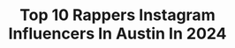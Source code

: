 ---
title: Top 10 Rappers Instagram Influencers In Austin In 2024
description: >-
  Find top rappers Instagram influencers in Austin in 2024. Most popular hashtags: #rapper #music #hiphop #rap.
platform: Instagram
hits: 47
text_top: Identify the best Instagram influencers on inBeat.
text_bottom: Our platform aggregates 47 Instagram influencers like this in Austin, United States for you to collaborate.
profiles:
  - username: "you_crazy_leo_"
    fullname: >-
      Leo Nava
    bio: >-
      @fairytale.incorporated [Unbothered] Scary movies 🖤💨 20|Nc✈️La✈️Tx.
    location: "United States"
    followers: 10002
    engagement: 246
    commentsToLikes: 0.046669
    id: ck5pyan5iv3l80i11w424wrub
    verified: false
    hashtags: "#skate, #repost, #explorepage, #skateboard"
  - username: "bfree"
    fullname: >-
      B Free
    bio: >-
      #LLVJ 🕉 @menaceinparadise @soforevergolden MGMT: @marc_mill
    location: "United States"
    followers: 22553
    engagement: 229
    commentsToLikes: 0.108342
    id: ck5ce6as7kep10i11a3sesmfh
    verified: false
    hashtags: "#utopia, #travisscott, #mtv, #inspiration"
  - username: "slamantha.k"
    fullname: >-
      Sam
    bio: >-
      📍Oahu HI 🏎 z51 C8 🎁@importcrate: Discount code PEONYKAYE 💋 Model Coordinator @742marketing @officialracewars
    location: "United States"
    followers: 6875
    engagement: 622
    commentsToLikes: 0.040526
    id: ck9wolkpl5nd10j78dow2i197
    verified: false
    hashtags: "#modelgrams, #officialracewars, #austinmodels, #superlapbattle"
  - username: "artbylinzo"
    fullname: >-
      ✨LINZO ART✨
    bio: >-
      ⚡️ Commissions open for May 2021⚡️ ✨Shop below for original art and prints✨
    location: "United States"
    followers: 9300
    engagement: 736
    commentsToLikes: 0.039176
    id: ck5zw5ml05j1n0i140hwtmg7y
    verified: false
    hashtags: "#rap, #nipsey, #canvas, #acrylic"
  - username: "theloniouslove"
    fullname: >-
      THEO LOVE
    bio: >-
      Artist/Activist/Songwriter ✊🏽🎤👁 Listen to #TheBookofThelonious on all platforms! 🎧🔮 Gangsta Queer Realness! 👑 💅🏿🔥 Click da link below! 👇🏾
    location: "United States"
    followers: 5781
    engagement: 913
    commentsToLikes: 0.011170
    id: ck6u430yc1e9p0j71z7v035gp
    verified: false
    hashtags: "#artist, #photo, #theolove, #love"
  - username: "shotswith.isacc"
    fullname: >-
      
    bio: >-
      Texas Based 📍 - Photographer - Digital Marketer - Content Creator - Automotive Photographer 🏎 Content Operations @vitalinfluence DM For Rates
    location: "United States"
    followers: 15047
    engagement: 258
    commentsToLikes: 0.034667
    id: ck9wgblmgspcp0j78mcs5j0zc
    verified: false
    hashtags: "#like, #explore, #losangeles, #houston"
  - username: "epr_svnslas_iyer"
    fullname: >-
      Epr Iyer
    bio: >-
      𝐀 𝐑 𝐓 𝐈 𝐕 𝐈 𝐒 𝐓 Contact: epr@adiacot.com Medal Back | OMV | Out Now
    location: "United States"
    followers: 161620
    engagement: 532
    commentsToLikes: 0.012802
    id: ck5hks1bxiylj0i11t0fdkoe6
    verified: true
    hashtags: "#bleedink, #hiphopmusic, #hustle, #reggaemusic"
  - username: "itstheolodge"
    fullname: >-
      Theolodge
    bio: >-
      Music Artist | Entrepreneur | Influencer | Foodie | Actor ◇KREW◇ Philippians 4:13 🙌🏾 🎶 on @netflix Team @xtend @c4energy @cellucor
    location: "United States"
    followers: 144340
    engagement: 105
    commentsToLikes: 0.056544
    id: ck8sxt44aikfm0j78czpxt9kw
    verified: false
    hashtags: "#banger, #artist, #brandambassador, #godsspeed"
  - username: "keithagriner"
    fullname: >-
      Keith Griner
    bio: >-
      Concert/Tour Photographer - Videographer - Live Stream Producer - Director - Darius Rucker Phierce Photography/Productions 📍Nash One day at a time
    location: "United States"
    followers: 20899
    engagement: 72
    commentsToLikes: 0.054253
    id: ck0vuxwbbmnvb0i19e4gao1am
    verified: false
    hashtags: "#producer, #guitar, #instagood, #musicians"
  - username: "gbarcenilla"
    fullname: >-
      Barcenilla
    bio: >-
      GOD 1st ✞ MUSIC VIDEO TO COFFEE IS OUT! (LINK BELOW) Business Inquiries : BarcenillaMGMT@gmail.com
    location: "United States"
    followers: 38399
    engagement: 649
    commentsToLikes: 0.008891
    id: ck0w6okro9k090i198scnqunu
    verified: false
    hashtags: "#applemusicplaylist, #spotify, #spotifyforartists, #barcenilla"
---
